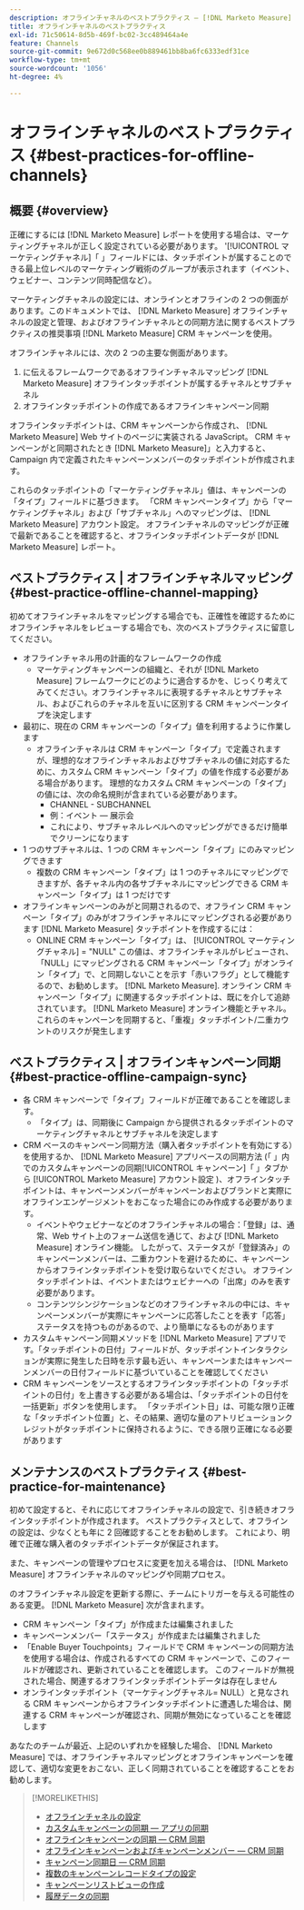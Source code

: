 ```yaml
---
description: オフラインチャネルのベストプラクティス — [!DNL Marketo Measure]
title: オフラインチャネルのベストプラクティス
exl-id: 71c50614-8d5b-469f-bc02-3cc489464a4e
feature: Channels
source-git-commit: 9e672d0c568ee0b889461bb8ba6fc6333edf31ce
workflow-type: tm+mt
source-wordcount: '1056'
ht-degree: 4%

---
```


# オフラインチャネルのベストプラクティス {#best-practices-for-offline-channels}

## 概要 {#overview}

正確にするには [!DNL Marketo Measure] レポートを使用する場合は、マーケティングチャネルが正しく設定されている必要があります。 &#39;[!UICONTROL マーケティングチャネル]「 」フィールドには、タッチポイントが属することのできる最上位レベルのマーケティング戦術のグループが表示されます（イベント、ウェビナー、コンテンツ同時配信など）。

マーケティングチャネルの設定には、オンラインとオフラインの 2 つの側面があります。このドキュメントでは、 [!DNL Marketo Measure] オフラインチャネルの設定と管理、およびオフラインチャネルとの同期方法に関するベストプラクティスの推奨事項 [!DNL Marketo Measure] CRM キャンペーンを使用。

オフラインチャネルには、次の 2 つの主要な側面があります。

1. に伝えるフレームワークであるオフラインチャネルマッピング [!DNL Marketo Measure] オフラインタッチポイントが属するチャネルとサブチャネル
1. オフラインタッチポイントの作成であるオフラインキャンペーン同期

オフラインタッチポイントは、CRM キャンペーンから作成され、 [!DNL Marketo Measure] Web サイトのページに実装される JavaScript。 CRM キャンペーンがと同期されたとき [!DNL Marketo Measure]」と入力すると、Campaign 内で定義されたキャンペーンメンバーのタッチポイントが作成されます。

これらのタッチポイントの「マーケティングチャネル」値は、キャンペーンの「タイプ」フィールドに基づきます。 「CRM キャンペーンタイプ」から「マーケティングチャネル」および「サブチャネル」へのマッピングは、 [!DNL Marketo Measure] アカウント設定。 オフラインチャネルのマッピングが正確で最新であることを確認すると、オフラインタッチポイントデータが [!DNL Marketo Measure] レポート。

## ベストプラクティス | オフラインチャネルマッピング {#best-practice-offline-channel-mapping}

初めてオフラインチャネルをマッピングする場合でも、正確性を確認するためにオフラインチャネルをレビューする場合でも、次のベストプラクティスに留意してください。

* オフラインチャネル用の計画的なフレームワークの作成
   * マーケティングキャンペーンの組織と、それが [!DNL Marketo Measure] フレームワークにどのように適合するかを、じっくり考えてみてください。オフラインチャネルに表現するチャネルとサブチャネル、およびこれらのチャネルを互いに区別する CRM キャンペーンタイプを決定します
* 最初に、現在の CRM キャンペーンの「タイプ」値を利用するように作業します
   * オフラインチャネルは CRM キャンペーン「タイプ」で定義されますが、理想的なオフラインチャネルおよびサブチャネルの値に対応するために、カスタム CRM キャンペーン「タイプ」の値を作成する必要がある場合があります。 理想的なカスタム CRM キャンペーンの「タイプ」の値には、次の命名規則が含まれている必要があります。
      * CHANNEL - SUBCHANNEL
      * 例：イベント — 展示会
      * これにより、サブチャネルレベルへのマッピングができるだけ簡単でクリーンになります
* 1 つのサブチャネルは、1 つの CRM キャンペーン「タイプ」にのみマッピングできます
   * 複数の CRM キャンペーン「タイプ」は 1 つのチャネルにマッピングできますが、各チャネル内の各サブチャネルにマッピングできる CRM キャンペーン「タイプ」は 1 つだけです
* オフラインキャンペーンのみがと同期されるので、オフライン CRM キャンペーン「タイプ」のみがオフラインチャネルにマッピングされる必要があります [!DNL Marketo Measure] タッチポイントを作成するには：
   * ONLINE CRM キャンペーン「タイプ」は、 [!UICONTROL マーケティングチャネル] = &quot;NULL&quot; この値は、オフラインチャネルがレビューされ、「NULL」にマッピングされる CRM キャンペーン「タイプ」がオンライン「タイプ」で、と同期しないことを示す「赤いフラグ」として機能するので、お勧めします。 [!DNL Marketo Measure]. オンライン CRM キャンペーン「タイプ」に関連するタッチポイントは、既にを介して追跡されています。 [!DNL Marketo Measure] オンライン機能とチャネル。 これらのキャンペーンを同期すると、「重複」タッチポイント/二重カウントのリスクが発生します

## ベストプラクティス | オフラインキャンペーン同期 {#best-practice-offline-campaign-sync}

* 各 CRM キャンペーンで「タイプ」フィールドが正確であることを確認します。
   * 「タイプ」は、同期後に Campaign から提供されるタッチポイントのマーケティングチャネルとサブチャネルを決定します
* CRM ベースのキャンペーン同期方法（購入者タッチポイントを有効にする）を使用するか、 [!DNL Marketo Measure] アプリベースの同期方法 (「 」内でのカスタムキャンペーンの同期[!UICONTROL キャンペーン]「 」タブから [!UICONTROL Marketo Measure] アカウント設定 )、オフラインタッチポイントは、キャンペーンメンバーがキャンペーンおよびブランドと実際にオフラインエンゲージメントをおこなった場合にのみ作成する必要があります。
   * イベントやウェビナーなどのオフラインチャネルの場合：「登録」は、通常、Web サイト上のフォーム送信を通じて、および [!DNL Marketo Measure] オンライン機能。 したがって、ステータスが「登録済み」のキャンペーンメンバーは、二重カウントを避けるために、キャンペーンからオフラインタッチポイントを受け取らないでください。 オフラインタッチポイントは、イベントまたはウェビナーへの「出席」のみを表す必要があります。
   * コンテンツシンジケーションなどのオフラインチャネルの中には、キャンペーンメンバーが実際にキャンペーンに応答したことを表す「応答」ステータスを持つものがあるので、より簡単になるものがあります
* カスタムキャンペーン同期メソッドを [!DNL Marketo Measure] アプリです。「タッチポイントの日付」フィールドが、タッチポイントインタラクションが実際に発生した日時を示す最も近い、キャンペーンまたはキャンペーンメンバーの日付フィールドに基づいていることを確認してください
* CRM キャンペーンをソースとするオフラインタッチポイントの「タッチポイントの日付」を上書きする必要がある場合は、「タッチポイントの日付を一括更新」ボタンを使用します。 「タッチポイント日」は、可能な限り正確な「タッチポイント位置」と、その結果、適切な量のアトリビューションクレジットがタッチポイントに保持されるように、できる限り正確になる必要があります

## メンテナンスのベストプラクティス {#best-practice-for-maintenance}

初めて設定すると、それに応じてオフラインチャネルの設定で、引き続きオフラインタッチポイントが作成されます。 ベストプラクティスとして、オフラインの設定は、少なくとも年に 2 回確認することをお勧めします。 これにより、明確で正確な購入者のタッチポイントデータが保証されます。

また、キャンペーンの管理やプロセスに変更を加える場合は、 [!DNL Marketo Measure] オフラインチャネルのマッピングや同期プロセス。

のオフラインチャネル設定を更新する際に、チームにトリガーを与える可能性のある変更。 [!DNL Marketo Measure] 次が含まれます。

* CRM キャンペーン「タイプ」が作成または編集されました
* キャンペーンメンバー「ステータス」が作成または編集されました
* 「Enable Buyer Touchpoints」フィールドで CRM キャンペーンの同期方法を使用する場合は、作成されるすべての CRM キャンペーンで、このフィールドが確認され、更新されていることを確認します。 このフィールドが無視された場合、関連するオフラインタッチポイントデータは存在しません
* オンラインタッチポイント（マーケティングチャネル= NULL）と見なされる CRM キャンペーンからオフラインタッチポイントに遭遇した場合は、関連する CRM キャンペーンが確認され、同期が無効になっていることを確認します

あなたのチームが最近、上記のいずれかを経験した場合、 [!DNL Marketo Measure] では、オフラインチャネルマッピングとオフラインキャンペーンを確認して、適切な変更をおこない、正しく同期されていることを確認することをお勧めします。

>[!MORELIKETHIS]
>
>* [オフラインチャネルの設定](/help/channel-tracking-and-setup/offline-channels/offline-custom-channel-setup.md)
>* [カスタムキャンペーンの同期 — アプリの同期](/help/channel-tracking-and-setup/offline-channels/custom-campaign-sync.md)
>* [オフラインキャンペーンの同期 — CRM 同期](/help/channel-tracking-and-setup/offline-channels/legacy-processes/syncing-offline-campaigns.md)
>* [オフラインキャンペーンおよびキャンペーンメンバー — CRM 同期](/help/channel-tracking-and-setup/offline-channels/legacy-processes/campaigns-and-campaign-members.md)
>* [キャンペーン同期日 — CRM 同期](/help/channel-tracking-and-setup/offline-channels/legacy-processes/campaign-sync-dates.md)
>* [複数のキャンペーンレコードタイプの設定](/help/channel-tracking-and-setup/offline-channels/configurations-for-multiple-campaign-record-types.md)
>* [キャンペーンリストビューの作成](/help/channel-tracking-and-setup/offline-channels/legacy-processes/creating-a-campaign-list-view-for-salesforce-campaigns.md)
>* [履歴データの同期](/help/channel-tracking-and-setup/offline-channels/legacy-processes/syncing-historical-data.md)
